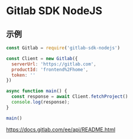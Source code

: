 # Gitlab SDK NodeJS

## 示例

```js
const Gitlab = require('gitlab-sdk-nodejs')

const Client = new Gitlab({
  serverUrl: 'https://gitlab.com',
  productId: 'frontend%2Fhome',
  token: ''
})

async function main() {
  const response = await Client.fetchProject()
  console.log(response);
}

main()
```

https://docs.gitlab.com/ee/api/README.html